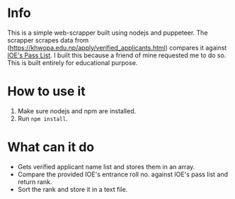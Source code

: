 # Info
This is a simple web-scrapper built using nodejs and puppeteer. The scrapper scrapes data from (https://khwopa.edu.np/apply/verified_applicants.html) compares it against [IOE's Pass List](https://entrance.ioe.edu.np/notice/download?filename=BEBARCH_Entrance_Result_2077.pdf&contentType=pdf). I built this because a friend of mine requested me to do so. This is built entirely for educational purpose.

# How to use it
1. Make sure nodejs and npm are installed. 
2. Run `npm install`.

# What can it do
- Gets verified applicant name list and stores them in an array.
- Compare the provided IOE's entrance roll no. against IOE's pass list and return rank.
- Sort the rank and store it in a text file.